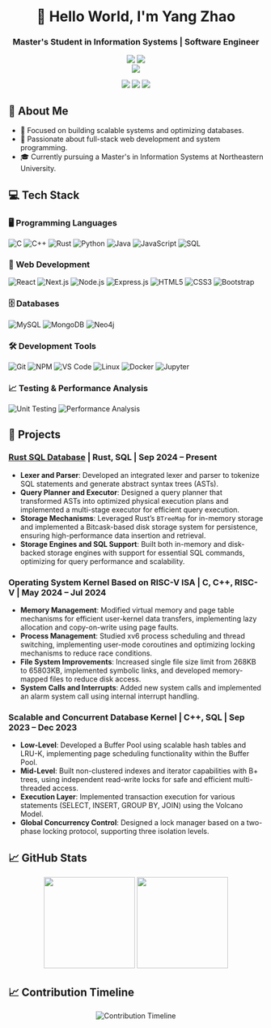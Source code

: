 <div align="center">
  
# 🌟 Hello World, I'm Yang Zhao  
### Master's Student in Information Systems | Software Engineer  

![](https://img.shields.io/badge/Focus-Scalable_Systems_and_Databases-BE2EDD)
![](https://img.shields.io/badge/Focus-Full_Stack_Development-BE2EDD)  
![](https://img.shields.io/badge/Role-Software_Developer-20B2AA)

<p>
  <a href="https://www.linkedin.com/in/yang-zhao-48b12431a/"><img src="https://img.shields.io/badge/LinkedIn-ffffff?style=for-the-badge&logo=linkedin&logoColor=black"/></a>
  <a href="mailto:zhao.yang11@northeastern.edu"><img src="https://img.shields.io/badge/Email-ffffff?style=for-the-badge&logo=gmail&logoColor=black"/></a>
  <a href="https://github.com/YZhao-prog"><img src="https://img.shields.io/badge/GitHub-ffffff?style=for-the-badge&logo=github&logoColor=black"/></a>
</p>

</div>

## 🎯 About Me  

- 🔭 Focused on building scalable systems and optimizing databases.  
- 🌱 Passionate about full-stack web development and system programming.  
- 🎓 Currently pursuing a Master's in Information Systems at Northeastern University.  

## 💻 Tech Stack  

### 🖥️ Programming Languages  
![C](https://img.shields.io/badge/C-A8B9CC?style=for-the-badge&logo=c&logoColor=white) ![C++](https://img.shields.io/badge/C++-00599C?style=for-the-badge&logo=cplusplus&logoColor=white) ![Rust](https://img.shields.io/badge/Rust-000000?style=for-the-badge&logo=rust&logoColor=white) ![Python](https://img.shields.io/badge/Python-3776AB?style=for-the-badge&logo=python&logoColor=white) ![Java](https://img.shields.io/badge/Java-007396?style=for-the-badge&logo=java&logoColor=white) ![JavaScript](https://img.shields.io/badge/JavaScript-F7DF1E?style=for-the-badge&logo=javascript&logoColor=black) ![SQL](https://img.shields.io/badge/SQL-4479A1?style=for-the-badge&logo=postgresql&logoColor=white)  

### 🎨 Web Development  
![React](https://img.shields.io/badge/React-20232A?style=for-the-badge&logo=react&logoColor=61DAFB) ![Next.js](https://img.shields.io/badge/Next.js-000000?style=for-the-badge&logo=nextdotjs&logoColor=white) ![Node.js](https://img.shields.io/badge/Node.js-339933?style=for-the-badge&logo=nodedotjs&logoColor=white) ![Express.js](https://img.shields.io/badge/Express.js-404D59?style=for-the-badge&logo=express&logoColor=white) ![HTML5](https://img.shields.io/badge/HTML5-E34F26?style=for-the-badge&logo=html5&logoColor=white) ![CSS3](https://img.shields.io/badge/CSS3-1572B6?style=for-the-badge&logo=css3&logoColor=white) ![Bootstrap](https://img.shields.io/badge/Bootstrap-7952B3?style=for-the-badge&logo=bootstrap&logoColor=white)  

### 🗄️ Databases  
![MySQL](https://img.shields.io/badge/MySQL-4479A1?style=for-the-badge&logo=mysql&logoColor=white) ![MongoDB](https://img.shields.io/badge/MongoDB-47A248?style=for-the-badge&logo=mongodb&logoColor=white) ![Neo4j](https://img.shields.io/badge/Neo4j-008CC1?style=for-the-badge&logo=neo4j&logoColor=white)  

### 🛠️ Development Tools  
![Git](https://img.shields.io/badge/Git-F05032?style=for-the-badge&logo=git&logoColor=white) ![NPM](https://img.shields.io/badge/NPM-CB3837?style=for-the-badge&logo=npm&logoColor=white) ![VS Code](https://img.shields.io/badge/VS_Code-007ACC?style=for-the-badge&logo=visual-studio-code&logoColor=white) ![Linux](https://img.shields.io/badge/Linux-FCC624?style=for-the-badge&logo=linux&logoColor=black) ![Docker](https://img.shields.io/badge/Docker-2496ED?style=for-the-badge&logo=docker&logoColor=white) ![Jupyter](https://img.shields.io/badge/Jupyter-F37626?style=for-the-badge&logo=jupyter&logoColor=white)  

### 📈 Testing & Performance Analysis  
![Unit Testing](https://img.shields.io/badge/Unit_Testing-6DB33F?style=for-the-badge&logo=pytest&logoColor=white) ![Performance Analysis](https://img.shields.io/badge/Performance_Analysis-00897B?style=for-the-badge)    

## 🚀 Projects  

### [Rust SQL Database](https://github.com/YZhao-prog/SharkDB) | Rust, SQL | Sep 2024 – Present  
- **Lexer and Parser**: Developed an integrated lexer and parser to tokenize SQL statements and generate abstract syntax trees (ASTs).  
- **Query Planner and Executor**: Designed a query planner that transformed ASTs into optimized physical execution plans and implemented a multi-stage executor for efficient query execution.  
- **Storage Mechanisms**: Leveraged Rust’s `BTreeMap` for in-memory storage and implemented a Bitcask-based disk storage system for persistence, ensuring high-performance data insertion and retrieval.  
- **Storage Engines and SQL Support**: Built both in-memory and disk-backed storage engines with support for essential SQL commands, optimizing for query performance and scalability.  

### Operating System Kernel Based on RISC-V ISA | C, C++, RISC-V | May 2024 – Jul 2024  
- **Memory Management**: Modified virtual memory and page table mechanisms for efficient user-kernel data transfers, implementing lazy allocation and copy-on-write using page faults.  
- **Process Management**: Studied xv6 process scheduling and thread switching, implementing user-mode coroutines and optimizing locking mechanisms to reduce race conditions.  
- **File System Improvements**: Increased single file size limit from 268KB to 65803KB, implemented symbolic links, and developed memory-mapped files to reduce disk access.  
- **System Calls and Interrupts**: Added new system calls and implemented an alarm system call using internal interrupt handling.  

### Scalable and Concurrent Database Kernel | C++, SQL | Sep 2023 – Dec 2023  
- **Low-Level**: Developed a Buffer Pool using scalable hash tables and LRU-K, implementing page scheduling functionality within the Buffer Pool.  
- **Mid-Level**: Built non-clustered indexes and iterator capabilities with B+ trees, using independent read-write locks for safe and efficient multi-threaded access.  
- **Execution Layer**: Implemented transaction execution for various statements (SELECT, INSERT, GROUP BY, JOIN) using the Volcano Model.  
- **Global Concurrency Control**: Designed a lock manager based on a two-phase locking protocol, supporting three isolation levels.  

## 📈 GitHub Stats  

<div align="center">
  <img height="180em" src="https://github-readme-stats.vercel.app/api?username=YZhao-prog&show_icons=true&theme=radical&include_all_commits=true"/>
  <img height="180em" src="https://github-readme-stats.vercel.app/api/top-langs/?username=YZhao-prog&layout=compact&langs_count=8&theme=radical"/>
</div>

## 📈 Contribution Timeline  

<div align="center">
  <img src="https://github-readme-activity-graph.vercel.app/graph?username=YZhao-prog&theme=dracula" alt="Contribution Timeline"/>
</div>
